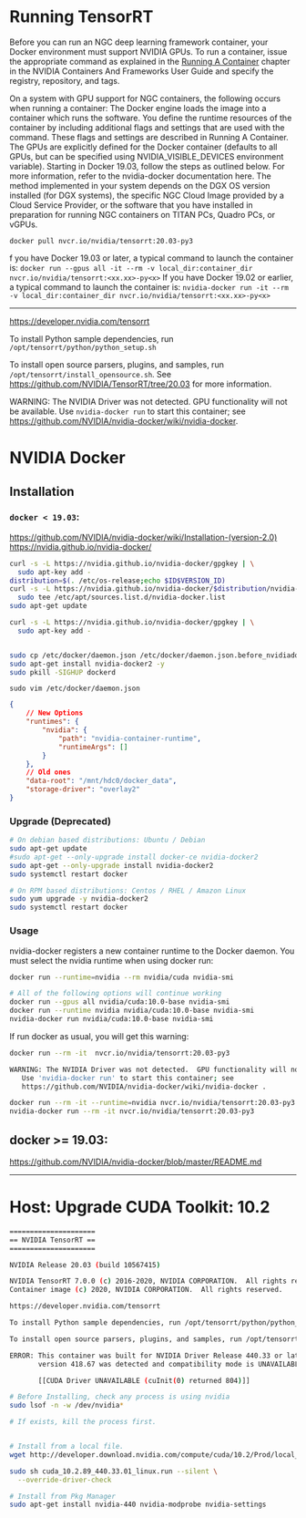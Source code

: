 # Running TensorRT


Before you can run an NGC deep learning framework container, your Docker environment must support NVIDIA GPUs. To run a container, issue the appropriate command as explained in the [Running A Container](https://docs.nvidia.com/deeplearning/frameworks/user-guide/index.html#runcont) chapter in the NVIDIA Containers And Frameworks User Guide and specify the registry, repository, and tags.

On a system with GPU support for NGC containers, the following occurs when running a container:
The Docker engine loads the image into a container which runs the software.
You define the runtime resources of the container by including additional flags and settings that are used with the command. These flags and settings are described in Running A Container.
The GPUs are explicitly defined for the Docker container (defaults to all GPUs, but can be specified using NVIDIA_VISIBLE_DEVICES environment variable). Starting in Docker 19.03, follow the steps as outlined below. For more information, refer to the nvidia-docker documentation here.
The method implemented in your system depends on the DGX OS version installed (for DGX systems), the specific NGC Cloud Image provided by a Cloud Service Provider, or the software that you have installed in preparation for running NGC containers on TITAN PCs, Quadro PCs, or vGPUs.

`docker pull nvcr.io/nvidia/tensorrt:20.03-py3`

f you have Docker 19.03 or later, a typical command to launch the container is:
`docker run --gpus all -it --rm -v local_dir:container_dir nvcr.io/nvidia/tensorrt:<xx.xx>-py<x>`
If you have Docker 19.02 or earlier, a typical command to launch the container is:
`nvidia-docker run -it --rm -v local_dir:container_dir nvcr.io/nvidia/tensorrt:<xx.xx>-py<x>`


---
https://developer.nvidia.com/tensorrt

To install Python sample dependencies, run `/opt/tensorrt/python/python_setup.sh`

To install open source parsers, plugins, and samples, run `/opt/tensorrt/install_opensource.sh`. See <https://github.com/NVIDIA/TensorRT/tree/20.03> for more information.

WARNING: The NVIDIA Driver was not detected.  GPU functionality will not be available.
   Use `nvidia-docker run` to start this container; see
   <https://github.com/NVIDIA/nvidia-docker/wiki/nvidia-docker>.


# NVIDIA Docker

## Installation

### `docker < 19.03`:
<https://github.com/NVIDIA/nvidia-docker/wiki/Installation-(version-2.0)>
<https://nvidia.github.io/nvidia-docker/>

```bash
curl -s -L https://nvidia.github.io/nvidia-docker/gpgkey | \
  sudo apt-key add -
distribution=$(. /etc/os-release;echo $ID$VERSION_ID)
curl -s -L https://nvidia.github.io/nvidia-docker/$distribution/nvidia-docker.list | \
  sudo tee /etc/apt/sources.list.d/nvidia-docker.list
sudo apt-get update

curl -s -L https://nvidia.github.io/nvidia-docker/gpgkey | \
  sudo apt-key add -


sudo cp /etc/docker/daemon.json /etc/docker/daemon.json.before_nvidiadocker
sudo apt-get install nvidia-docker2 -y
sudo pkill -SIGHUP dockerd

```

`sudo vim /etc/docker/daemon.json`

```json
{
    // New Options
    "runtimes": {
        "nvidia": {
            "path": "nvidia-container-runtime",
            "runtimeArgs": []
        }
    },
    // Old ones
    "data-root": "/mnt/hdc0/docker_data",
    "storage-driver": "overlay2"
}
```

### Upgrade (Deprecated)
```sh
# On debian based distributions: Ubuntu / Debian
sudo apt-get update
#sudo apt-get --only-upgrade install docker-ce nvidia-docker2
sudo apt-get --only-upgrade install nvidia-docker2
sudo systemctl restart docker

# On RPM based distributions: Centos / RHEL / Amazon Linux
sudo yum upgrade -y nvidia-docker2
sudo systemctl restart docker
```

### Usage

nvidia-docker registers a new container runtime to the Docker daemon.
You must select the nvidia runtime when using docker run:

```sh
docker run --runtime=nvidia --rm nvidia/cuda nvidia-smi

# All of the following options will continue working
docker run --gpus all nvidia/cuda:10.0-base nvidia-smi
docker run --runtime nvidia nvidia/cuda:10.0-base nvidia-smi
nvidia-docker run nvidia/cuda:10.0-base nvidia-smi
```

If run docker as usual, you will get this warning:
```sh
docker run --rm -it  nvcr.io/nvidia/tensorrt:20.03-py3 

WARNING: The NVIDIA Driver was not detected.  GPU functionality will not be available.
   Use 'nvidia-docker run' to start this container; see
   https://github.com/NVIDIA/nvidia-docker/wiki/nvidia-docker .
```


```sh
docker run --rm -it --runtime=nvidia nvcr.io/nvidia/tensorrt:20.03-py3 
nvidia-docker run --rm -it nvcr.io/nvidia/tensorrt:20.03-py3 
```

## docker >= 19.03:
<https://github.com/NVIDIA/nvidia-docker/blob/master/README.md>





---
# Host: Upgrade CUDA Toolkit: 10.2

```sh
=====================
== NVIDIA TensorRT ==
=====================

NVIDIA Release 20.03 (build 10567415)

NVIDIA TensorRT 7.0.0 (c) 2016-2020, NVIDIA CORPORATION.  All rights reserved.
Container image (c) 2020, NVIDIA CORPORATION.  All rights reserved.

https://developer.nvidia.com/tensorrt

To install Python sample dependencies, run /opt/tensorrt/python/python_setup.sh

To install open source parsers, plugins, and samples, run /opt/tensorrt/install_opensource.sh. See https://github.com/NVIDIA/TensorRT/tree/20.03 for more information.

ERROR: This container was built for NVIDIA Driver Release 440.33 or later, but
       version 418.67 was detected and compatibility mode is UNAVAILABLE.

       [[CUDA Driver UNAVAILABLE (cuInit(0) returned 804)]]
```


```sh
# Before Installing, check any process is using nvidia
sudo lsof -n -w /dev/nvidia*

# If exists, kill the process first.


# Install from a local file.
wget http://developer.download.nvidia.com/compute/cuda/10.2/Prod/local_installers/cuda_10.2.89_440.33.01_linux.run

sudo sh cuda_10.2.89_440.33.01_linux.run --silent \
  --override-driver-check

# Install from Pkg Manager
sudo apt-get install nvidia-440 nvidia-modprobe nvidia-settings
```
